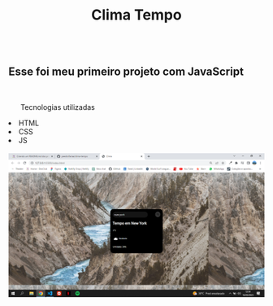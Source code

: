 <h1 align="center">Clima Tempo</h1>
<br>
<br>
<h2>Esse foi meu primeiro projeto com JavaScript</h2>
<br>  
<ul>Tecnologias utilizadas</ul>
<li>HTML</li>
<li>CSS</li>
<li>JS</li>
<br>
<img src="https://github.com/peedrofariaa/clima-tempo/blob/master/desktop-clima.png?raw=true"/>
